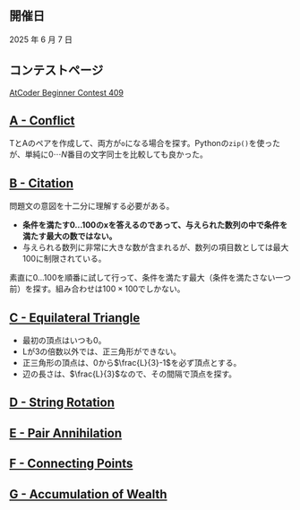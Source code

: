 ## 開催日

2025 年 6 月 7 日

## コンテストページ

[AtCoder Beginner Contest 409](https://atcoder.jp/contests/abc409)

## [A - Conflict](https://atcoder.jp/contests/abc409/tasks/abc409_a)

TとAのペアを作成して、両方が`o`になる場合を探す。Pythonの`zip()`を使ったが、単純に$0 \cdots N$番目の文字同士を比較しても良かった。

## [B - Citation](https://atcoder.jp/contests/abc409/tasks/abc409_b)

問題文の意図を十二分に理解する必要がある。

- **条件を満たす$0 \ldots 100$のxを答えるのであって、与えられた数列の中で条件を満たす最大の数ではない。**
- 与えられる数列に非常に大きな数が含まれるが、数列の項目数としては最大100に制限されている。

素直に$0 \ldots 100$を順番に試して行って、条件を満たす最大（条件を満たさない一つ前）を探す。組み合わせは$100 \times 100$でしかない。

## [C - Equilateral Triangle](https://atcoder.jp/contests/abc409/tasks/abc409_c)

- 最初の頂点はいつも0。
- Lが3の倍数以外では、正三角形ができない。
- 正三角形の頂点は、0から$\frac{L}{3}-1$を必ず頂点とする。
- 辺の長さは、$\frac{L}{3}$なので、その間隔で頂点を探す。

## [D - String Rotation](https://atcoder.jp/contests/abc409/tasks/abc409_d)

## [E - Pair Annihilation](https://atcoder.jp/contests/abc409/tasks/abc409_e)

## [F - Connecting Points](https://atcoder.jp/contests/abc409/tasks/abc409_f)

## [G - Accumulation of Wealth](https://atcoder.jp/contests/abc409/tasks/abc409_g)
